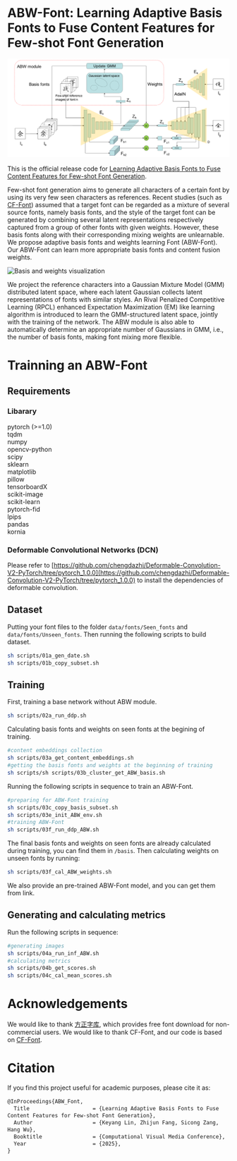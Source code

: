 # ABW-Font: Learning Adaptive Basis Fonts to Fuse Content Features for Few-shot Font Generation

<img src="assets/networkoverview.png" alt="networkoverview" width="600"/>

This is the official release code for [Learning Adaptive Basis Fonts to Fuse Content Features for Few-shot Font Generation](http://iccvm.org/2025/papers/lncs/200.pdf). 

Few-shot font generation aims to generate all characters of a certain font by using its very few seen characters as references. Recent studies \(such as [CF-Font](https://github.com/wangchi95/CF-Font)\) assumed that a target font can be regarded as a mixture of several source fonts, namely basis fonts, and the style of the target font can be generated by combining several latent representations respectively captured from a group of other fonts with given weights. However, these basis fonts along with their corresponding mixing weights are unlearnable.
We propose adaptive basis fonts and weights learning Font (ABW-Font). Our ABW-Font can learn more appropriate basis fonts and content fusion weights.

<img src="assets/BWunseen1227.png" alt="Basis and weights visualization" width="600"/>

We project the reference characters into a Gaussian Mixture Model (GMM) distributed latent space, where each latent Gaussian collects latent representations of fonts with similar styles. An Rival Penalized Competitive Learning (RPCL) enhanced Expectation Maximization (EM) like learning algorithm is introduced to learn the GMM-structured latent space, jointly with the training of the network. The ABW module is also able to automatically determine an appropriate number of Gaussians in GMM, i.e., the number of basis fonts, making font mixing more flexible.
# Trainning an ABW-Font
## Requirements
### Libarary
pytorch (>=1.0)  
tqdm  
numpy  
opencv-python  
scipy  
sklearn  
matplotlib    
pillow   
tensorboardX  
scikit-image  
scikit-learn  
pytorch-fid  
lpips  
pandas  
kornia
### Deformable Convolutional Networks (DCN)
Please refer to [https://github.com/chengdazhi/Deformable-Convolution-V2-PyTorch/tree/pytorch_1.0.0](https://github.com/chengdazhi/Deformable-Convolution-V2-PyTorch/tree/pytorch_1.0.0) to install the dependencies of deformable convolution.
## Dataset
Putting your font files to the folder `data/fonts/Seen_fonts` and `data/fonts/Unseen_fonts`.
Then running the following scripts to build dataset.
```sh
sh scripts/01a_gen_date.sh
sh scripts/01b_copy_subset.sh
```
## Training
First, training a base network without ABW module.
```sh
sh scripts/02a_run_ddp.sh
```
Calculating basis fonts and weights on seen fonts at the begining of training.
```sh
#content embeddings collection
sh scripts/03a_get_content_embeddings.sh
#getting the basis fonts and weights at the beginning of training
sh scripts/sh scripts/03b_cluster_get_ABW_basis.sh
```
Running the following scripts in sequence to train an ABW-Font.
```sh
#preparing for ABW-Font training
sh scripts/03c_copy_basis_subset.sh
sh scripts/03e_init_ABW_env.sh
#training ABW-Font
sh scripts/03f_run_ddp_ABW.sh
```
The final basis fonts and weights on seen fonts are already calculated during training, you can find them in `/basis`. Then calculating weights on unseen fonts by running:  
```sh
sh scripts/03f_cal_ABW_weights.sh
```
We also provide an pre-trained ABW-Font model, and you can get them from link.
## Generating and calculating metrics
Run the following scripts in sequence:
```sh
#generating images
sh scripts/04a_run_inf_ABW.sh
#calculating metrics
sh scripts/04b_get_scores.sh
sh scripts/04c_cal_mean_scores.sh
```
# Acknowledgements
We would like to thank [方正字库](https://www.foundertype.com/), which provides free font download for non-commercial users. We would like to thank CF-Font, and our code is based on [CF-Font](https://github.com/wangchi95/CF-Font).

# Citation
If you find this project useful for academic purposes, please cite it as:
```
@InProceedings{ABW_Font,
  Title                    = {Learning Adaptive Basis Fonts to Fuse Content Features for Few-shot Font Generation},
  Author                   = {Keyang Lin, Zhijun Fang, Sicong Zang, Hang Wu},
  Booktitle                = {Computational Visual Media Conference},
  Year                     = {2025},
}
```

